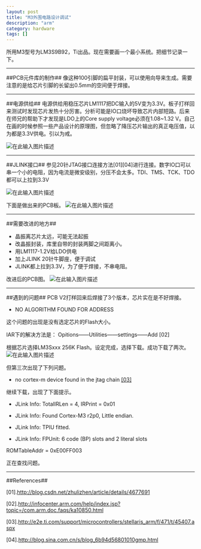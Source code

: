 ```yaml
---
layout: post
title: "M3外围电路设计调试"
description: "arm"
category: hardware
tags: []
---
```


所用M3型号为LM3S9B92，Ti出品。现在需要画一个最小系统。把细节记录一下。

--------------------------------------------------------
##PCB元件库的制作##
像这种100引脚的扁平封装，可以使用向导来生成。需要注意的是给芯片引脚的长留出0.5mm的空间便于焊接。

------------------------------------------------------
##电源供给##
电源供给用稳压芯片LM1117把DC输入的5V变为3.3V。板子打样回来测试时发现芯片发热十分厉害。分析可能是IO口烧坏导致芯片内部短路。后来在师兄的帮助下才发现是LDO上的Core supply voltage必须在1.08~1.32 V。自己在画的时候参照一些产品设计的原理图，但忽略了降压芯片输出的真正电压值，以为都是3.3V供电。引以为戒。

![在此输入图片描述][1]

-----------------------------------------------
##JLINK接口##
参见20针JTAG接口连接方法[01][04]进行连接。数字IO口可以串一个小的电阻，因为电流是微安级别，分压不会太多。TDI、TMS、TCK、TDO都可以上拉到3.3V

![在此输入图片描述][2]

下面是做出来的PCB板。
![在此输入图片描述][3]

-------------------------------------
##需要改进的地方##

 - 晶振离芯片太远，可能无法起振
 - 改晶振封装，库里自带的封装两脚之间距离小。
 - 用LM1117-1.2V给LDO供电
 - 加上JLINK 20针牛脚座，便于调试
 - JLINK都上拉到3.3V，为了便于焊接，不串电阻。
 
改进后的PCB图。
![在此输入图片描述][4]

----------------------------------------------
##遇到的问题##
PCB V2打样回来后焊接了3个版本，芯片实在是不好焊接。

 - NO ALGORITHM FOUND FOR ADDRESS

这个问题的出现是没有选定芯片的Flash大小。

IAR下的解决方法是：
Opitions——Utilities——settings——Add  [02]


根据芯片选择LM3Sxxx  256K Flash。设定完成，选择下载。成功下载了两次。
![在此输入图片描述][5]

但第三次出现了下列问题。

 
- no cortex-m device found in the jtag chain [\[03\]][6]

继续下载，出现了下面提示。


- JLink Info: TotalIRLen = 4, IRPrint = 0x01

- JLink Info: Found Cortex-M3 r2p0, Little endian.

- JLink Info: TPIU fitted.

- JLink Info:   FPUnit: 6 code (BP) slots and 2 literal slots

ROMTableAddr = 0xE00FF003

正在查找问题。

-----------------------------------------
##References##

[01].http://blog.csdn.net/zhulizhen/article/details/4677691

[02].http://infocenter.arm.com/help/index.jsp?topic=/com.arm.doc.faqs/ka10850.html

[03].http://e2e.ti.com/support/microcontrollers/stellaris_arm/f/471/t/45407.aspx

[04].http://blog.sina.com.cn/s/blog_6b94d56801010gmp.html

  [1]: http://static.oschina.net/uploads/space/2014/0520/145840_8z65_1420197.jpg
  [2]: http://static.oschina.net/uploads/space/2014/0520/150541_QRxm_1420197.jpg
  [3]: http://static.oschina.net/uploads/space/2014/0520/151304_A9O0_1420197.jpg
  [4]: http://static.oschina.net/uploads/space/2014/0521/140838_TbAv_1420197.jpg
  [5]: http://static.oschina.net/uploads/space/2014/0526/102841_clZ1_1420197.jpg
  [6]: http://e2e.ti.com/support/microcontrollers/stellaris_arm/f/471/t/45407.aspx

